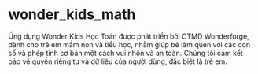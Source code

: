 # wonder_kids_math
Ứng dụng Wonder Kids Học Toán được phát triển bởi CTMD Wonderforge, dành cho trẻ em mầm non và tiểu học, nhằm giúp bé làm quen với các con số và phép tính cơ bản một cách vui nhộn và an toàn. Chúng tôi cam kết bảo vệ quyền riêng tư và dữ liệu của người dùng, đặc biệt là trẻ em.
